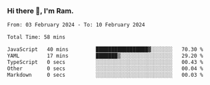### Hi there 👋, I'm Ram.

<!--START_SECTION:waka-->

```txt
From: 03 February 2024 - To: 10 February 2024

Total Time: 58 mins

JavaScript   40 mins         █████████████████▓░░░░░░░   70.30 %
YAML         17 mins         ███████▒░░░░░░░░░░░░░░░░░   29.20 %
TypeScript   0 secs          ░░░░░░░░░░░░░░░░░░░░░░░░░   00.43 %
Other        0 secs          ░░░░░░░░░░░░░░░░░░░░░░░░░   00.04 %
Markdown     0 secs          ░░░░░░░░░░░░░░░░░░░░░░░░░   00.03 %
```

<!--END_SECTION:waka-->

